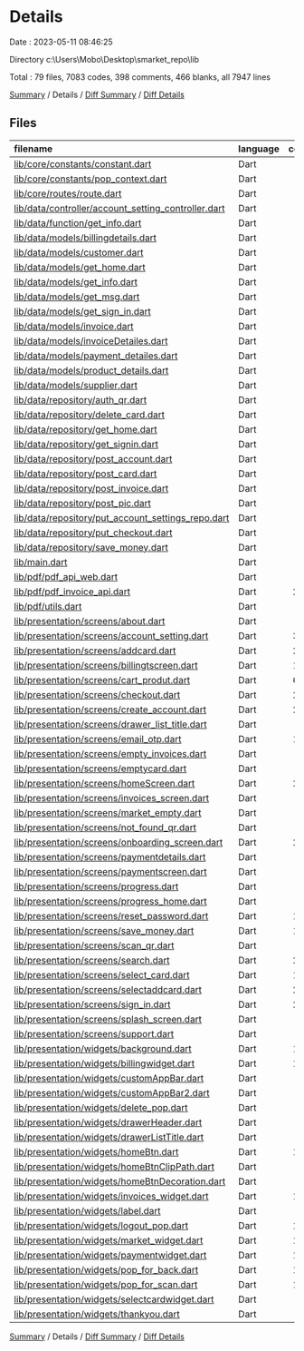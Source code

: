 # Details

Date : 2023-05-11 08:46:25

Directory c:\\Users\\Mobo\\Desktop\\smarket_repo\\lib

Total : 79 files,  7083 codes, 398 comments, 466 blanks, all 7947 lines

[Summary](results.md) / Details / [Diff Summary](diff.md) / [Diff Details](diff-details.md)

## Files
| filename | language | code | comment | blank | total |
| :--- | :--- | ---: | ---: | ---: | ---: |
| [lib/core/constants/constant.dart](/lib/core/constants/constant.dart) | Dart | 14 | 1 | 4 | 19 |
| [lib/core/constants/pop_context.dart](/lib/core/constants/pop_context.dart) | Dart | 10 | 0 | 4 | 14 |
| [lib/core/routes/route.dart](/lib/core/routes/route.dart) | Dart | 26 | 0 | 2 | 28 |
| [lib/data/controller/account_setting_controller.dart](/lib/data/controller/account_setting_controller.dart) | Dart | 9 | 0 | 3 | 12 |
| [lib/data/function/get_info.dart](/lib/data/function/get_info.dart) | Dart | 21 | 0 | 5 | 26 |
| [lib/data/models/billingdetails.dart](/lib/data/models/billingdetails.dart) | Dart | 16 | 0 | 0 | 16 |
| [lib/data/models/customer.dart](/lib/data/models/customer.dart) | Dart | 8 | 0 | 2 | 10 |
| [lib/data/models/get_home.dart](/lib/data/models/get_home.dart) | Dart | 10 | 0 | 2 | 12 |
| [lib/data/models/get_info.dart](/lib/data/models/get_info.dart) | Dart | 8 | 0 | 2 | 10 |
| [lib/data/models/get_msg.dart](/lib/data/models/get_msg.dart) | Dart | 6 | 0 | 2 | 8 |
| [lib/data/models/get_sign_in.dart](/lib/data/models/get_sign_in.dart) | Dart | 10 | 0 | 2 | 12 |
| [lib/data/models/invoice.dart](/lib/data/models/invoice.dart) | Dart | 38 | 0 | 7 | 45 |
| [lib/data/models/invoiceDetailes.dart](/lib/data/models/invoiceDetailes.dart) | Dart | 87 | 1 | 2 | 90 |
| [lib/data/models/payment_detailes.dart](/lib/data/models/payment_detailes.dart) | Dart | 17 | 0 | 1 | 18 |
| [lib/data/models/product_details.dart](/lib/data/models/product_details.dart) | Dart | 26 | 0 | 1 | 27 |
| [lib/data/models/supplier.dart](/lib/data/models/supplier.dart) | Dart | 8 | 0 | 2 | 10 |
| [lib/data/repository/auth_qr.dart](/lib/data/repository/auth_qr.dart) | Dart | 8 | 0 | 2 | 10 |
| [lib/data/repository/delete_card.dart](/lib/data/repository/delete_card.dart) | Dart | 5 | 0 | 2 | 7 |
| [lib/data/repository/get_home.dart](/lib/data/repository/get_home.dart) | Dart | 14 | 0 | 5 | 19 |
| [lib/data/repository/get_signin.dart](/lib/data/repository/get_signin.dart) | Dart | 8 | 0 | 4 | 12 |
| [lib/data/repository/post_account.dart](/lib/data/repository/post_account.dart) | Dart | 9 | 19 | 7 | 35 |
| [lib/data/repository/post_card.dart](/lib/data/repository/post_card.dart) | Dart | 6 | 0 | 2 | 8 |
| [lib/data/repository/post_invoice.dart](/lib/data/repository/post_invoice.dart) | Dart | 8 | 0 | 4 | 12 |
| [lib/data/repository/post_pic.dart](/lib/data/repository/post_pic.dart) | Dart | 18 | 15 | 2 | 35 |
| [lib/data/repository/put_account_settings_repo.dart](/lib/data/repository/put_account_settings_repo.dart) | Dart | 11 | 0 | 3 | 14 |
| [lib/data/repository/put_checkout.dart](/lib/data/repository/put_checkout.dart) | Dart | 6 | 0 | 2 | 8 |
| [lib/data/repository/save_money.dart](/lib/data/repository/save_money.dart) | Dart | 11 | 0 | 4 | 15 |
| [lib/main.dart](/lib/main.dart) | Dart | 16 | 0 | 5 | 21 |
| [lib/pdf/pdf_api_web.dart](/lib/pdf/pdf_api_web.dart) | Dart | 44 | 16 | 15 | 75 |
| [lib/pdf/pdf_invoice_api.dart](/lib/pdf/pdf_invoice_api.dart) | Dart | 223 | 1 | 21 | 245 |
| [lib/pdf/utils.dart](/lib/pdf/utils.dart) | Dart | 5 | 1 | 1 | 7 |
| [lib/presentation/screens/about.dart](/lib/presentation/screens/about.dart) | Dart | 57 | 0 | 3 | 60 |
| [lib/presentation/screens/account_setting.dart](/lib/presentation/screens/account_setting.dart) | Dart | 368 | 208 | 24 | 600 |
| [lib/presentation/screens/addcard.dart](/lib/presentation/screens/addcard.dart) | Dart | 291 | 4 | 10 | 305 |
| [lib/presentation/screens/billingtscreen.dart](/lib/presentation/screens/billingtscreen.dart) | Dart | 118 | 0 | 12 | 130 |
| [lib/presentation/screens/cart_produt.dart](/lib/presentation/screens/cart_produt.dart) | Dart | 664 | 9 | 14 | 687 |
| [lib/presentation/screens/checkout.dart](/lib/presentation/screens/checkout.dart) | Dart | 237 | 0 | 4 | 241 |
| [lib/presentation/screens/create_account.dart](/lib/presentation/screens/create_account.dart) | Dart | 259 | 4 | 14 | 277 |
| [lib/presentation/screens/drawer_list_title.dart](/lib/presentation/screens/drawer_list_title.dart) | Dart | 33 | 0 | 3 | 36 |
| [lib/presentation/screens/email_otp.dart](/lib/presentation/screens/email_otp.dart) | Dart | 139 | 2 | 10 | 151 |
| [lib/presentation/screens/empty_invoices.dart](/lib/presentation/screens/empty_invoices.dart) | Dart | 68 | 1 | 4 | 73 |
| [lib/presentation/screens/emptycard.dart](/lib/presentation/screens/emptycard.dart) | Dart | 33 | 0 | 3 | 36 |
| [lib/presentation/screens/homeScreen.dart](/lib/presentation/screens/homeScreen.dart) | Dart | 224 | 22 | 9 | 255 |
| [lib/presentation/screens/invoices_screen.dart](/lib/presentation/screens/invoices_screen.dart) | Dart | 45 | 0 | 5 | 50 |
| [lib/presentation/screens/market_empty.dart](/lib/presentation/screens/market_empty.dart) | Dart | 15 | 0 | 4 | 19 |
| [lib/presentation/screens/not_found_qr.dart](/lib/presentation/screens/not_found_qr.dart) | Dart | 71 | 0 | 5 | 76 |
| [lib/presentation/screens/onboarding_screen.dart](/lib/presentation/screens/onboarding_screen.dart) | Dart | 252 | 23 | 12 | 287 |
| [lib/presentation/screens/paymentdetails.dart](/lib/presentation/screens/paymentdetails.dart) | Dart | 16 | 0 | 0 | 16 |
| [lib/presentation/screens/paymentscreen.dart](/lib/presentation/screens/paymentscreen.dart) | Dart | 89 | 0 | 4 | 93 |
| [lib/presentation/screens/progress.dart](/lib/presentation/screens/progress.dart) | Dart | 65 | 3 | 12 | 80 |
| [lib/presentation/screens/progress_home.dart](/lib/presentation/screens/progress_home.dart) | Dart | 65 | 3 | 12 | 80 |
| [lib/presentation/screens/reset_password.dart](/lib/presentation/screens/reset_password.dart) | Dart | 140 | 0 | 9 | 149 |
| [lib/presentation/screens/save_money.dart](/lib/presentation/screens/save_money.dart) | Dart | 128 | 2 | 8 | 138 |
| [lib/presentation/screens/scan_qr.dart](/lib/presentation/screens/scan_qr.dart) | Dart | 96 | 15 | 15 | 126 |
| [lib/presentation/screens/search.dart](/lib/presentation/screens/search.dart) | Dart | 272 | 0 | 4 | 276 |
| [lib/presentation/screens/select_card.dart](/lib/presentation/screens/select_card.dart) | Dart | 124 | 0 | 12 | 136 |
| [lib/presentation/screens/selectaddcard.dart](/lib/presentation/screens/selectaddcard.dart) | Dart | 291 | 4 | 10 | 305 |
| [lib/presentation/screens/sign_in.dart](/lib/presentation/screens/sign_in.dart) | Dart | 247 | 5 | 10 | 262 |
| [lib/presentation/screens/splash_screen.dart](/lib/presentation/screens/splash_screen.dart) | Dart | 54 | 1 | 8 | 63 |
| [lib/presentation/screens/support.dart](/lib/presentation/screens/support.dart) | Dart | 89 | 0 | 3 | 92 |
| [lib/presentation/widgets/background.dart](/lib/presentation/widgets/background.dart) | Dart | 115 | 0 | 4 | 119 |
| [lib/presentation/widgets/billingwidget.dart](/lib/presentation/widgets/billingwidget.dart) | Dart | 169 | 3 | 6 | 178 |
| [lib/presentation/widgets/customAppBar.dart](/lib/presentation/widgets/customAppBar.dart) | Dart | 50 | 1 | 5 | 56 |
| [lib/presentation/widgets/customAppBar2.dart](/lib/presentation/widgets/customAppBar2.dart) | Dart | 49 | 1 | 5 | 55 |
| [lib/presentation/widgets/delete_pop.dart](/lib/presentation/widgets/delete_pop.dart) | Dart | 93 | 0 | 3 | 96 |
| [lib/presentation/widgets/drawerHeader.dart](/lib/presentation/widgets/drawerHeader.dart) | Dart | 60 | 1 | 4 | 65 |
| [lib/presentation/widgets/drawerListTitle.dart](/lib/presentation/widgets/drawerListTitle.dart) | Dart | 55 | 1 | 5 | 61 |
| [lib/presentation/widgets/homeBtn.dart](/lib/presentation/widgets/homeBtn.dart) | Dart | 131 | 15 | 11 | 157 |
| [lib/presentation/widgets/homeBtnClipPath.dart](/lib/presentation/widgets/homeBtnClipPath.dart) | Dart | 21 | 1 | 8 | 30 |
| [lib/presentation/widgets/homeBtnDecoration.dart](/lib/presentation/widgets/homeBtnDecoration.dart) | Dart | 14 | 1 | 4 | 19 |
| [lib/presentation/widgets/invoices_widget.dart](/lib/presentation/widgets/invoices_widget.dart) | Dart | 171 | 3 | 6 | 180 |
| [lib/presentation/widgets/label.dart](/lib/presentation/widgets/label.dart) | Dart | 73 | 0 | 5 | 78 |
| [lib/presentation/widgets/logout_pop.dart](/lib/presentation/widgets/logout_pop.dart) | Dart | 105 | 0 | 4 | 109 |
| [lib/presentation/widgets/market_widget.dart](/lib/presentation/widgets/market_widget.dart) | Dart | 118 | 0 | 3 | 121 |
| [lib/presentation/widgets/paymentwidget.dart](/lib/presentation/widgets/paymentwidget.dart) | Dart | 163 | 0 | 6 | 169 |
| [lib/presentation/widgets/pop_for_back.dart](/lib/presentation/widgets/pop_for_back.dart) | Dart | 180 | 4 | 8 | 192 |
| [lib/presentation/widgets/pop_for_scan.dart](/lib/presentation/widgets/pop_for_scan.dart) | Dart | 144 | 4 | 9 | 157 |
| [lib/presentation/widgets/selectcardwidget.dart](/lib/presentation/widgets/selectcardwidget.dart) | Dart | 57 | 3 | 4 | 64 |
| [lib/presentation/widgets/thankyou.dart](/lib/presentation/widgets/thankyou.dart) | Dart | 59 | 0 | 3 | 62 |

[Summary](results.md) / Details / [Diff Summary](diff.md) / [Diff Details](diff-details.md)